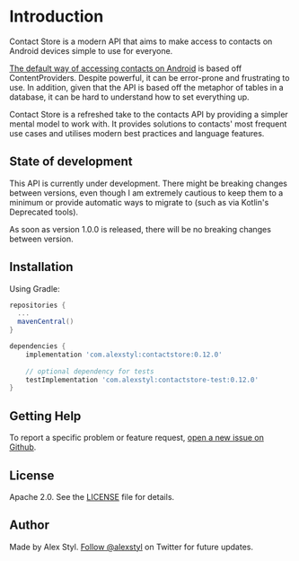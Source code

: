 # Introduction

Contact Store is a modern API that aims to make access to contacts on Android devices simple to use
for everyone.

[The default way of accessing contacts on Android](https://developer.android.com/guide/topics/providers/contacts-provider)
is based off ContentProviders. Despite powerful, it can be error-prone and frustrating to use. In
addition, given that the API is based off the metaphor of tables in a database, it can be hard to
understand how to set everything up.

Contact Store is a refreshed take to the contacts API by providing a simpler mental model to work
with. It provides solutions to contacts' most frequent use cases and utilises modern best practices
and language features.

## State of development

This API is currently under development. There might be breaking changes between versions,
even though I am extremely cautious to keep them to a minimum or provide automatic ways to migrate to
(such as via Kotlin's Deprecated tools).

As soon as version 1.0.0 is released, there will be no breaking changes between version.

## Installation

Using Gradle:

```gradle
repositories {
  ...
  mavenCentral()
}

dependencies {
    implementation 'com.alexstyl:contactstore:0.12.0'
    
    // optional dependency for tests
    testImplementation 'com.alexstyl:contactstore-test:0.12.0'
}
```

## Getting Help

To report a specific problem or feature request, [open a new issue on Github][2].

## License

Apache 2.0. See the [LICENSE](/LICENSE) file for details.

## Author

Made by Alex Styl. [Follow @alexstyl](https://www.twitter.com/alexstyl) on Twitter for future
updates.

[1]: https://github.com/alexstyl/contactstore/releases

[2]: https://github.com/alexstyl/contactstore/issues
